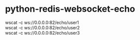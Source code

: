 # python-redis-websocket-echo  
wscat -c ws://0.0.0.0:82/echo/user1  
wscat -c ws://0.0.0.0:82/echo/user2  
wscat -c ws://0.0.0.0:82/echo/user3  
